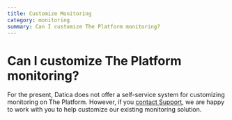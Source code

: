 ```yaml
---
title: Customize Monitoring
category: monitoring
summary: Can I customize The Platform monitoring?
---
```


# Can I customize The Platform monitoring?

For the present, Datica does not offer a self-service system for customizing monitoring on The Platform. However, if you [contact Support](/compliant-cloud/articles/contact), we are happy to work with you to help customize our existing monitoring solution.
